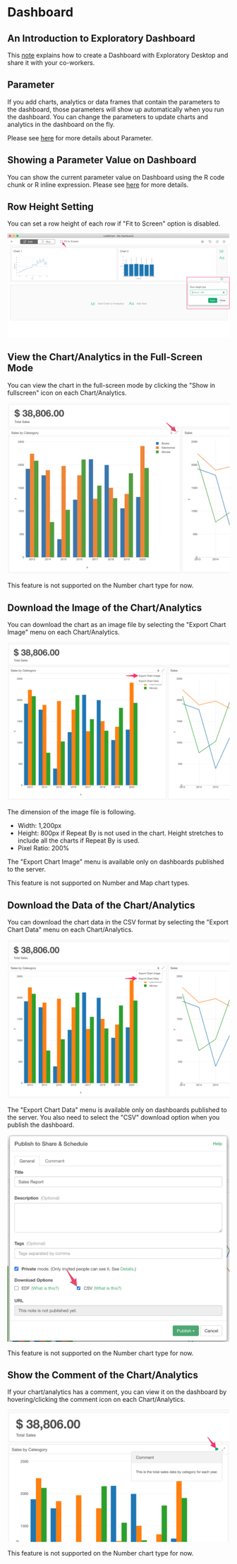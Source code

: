 # Dashboard 

## An Introduction to Exploratory Dashboard

This [note](https://exploratory.io/note/2ac8ae888097/0937480844541865) explains how to create a Dashboard with Exploratory Desktop and share it with your co-workers.


## Parameter

If you add charts, analytics or data frames that contain the parameters to the dashboard, those parameters will show up automatically when you run the dashboard. You can change the parameters to update charts and analytics in the dashboard on the fly. 

Please see [here](../parameter/parameter.md) for more details about Parameter.



## Showing a Parameter Value on Dashboard

You can show the current parameter value on Dashboard using the R code chunk or R inline expression. Please see [here](../parameter/parameter.md#showing-the-parameter-value-on-note-dashboard) for more details.



## Row Height Setting 

You can set a row height of each row if "Fit to Screen" option is disabled. 

![](images/rowheight.png)




## View the Chart/Analytics in the Full-Screen Mode

You can view the chart in the full-screen mode by clicking the "Show in fullscreen" icon on each Chart/Analytics. 

![](images/dashboard-view-fullscreen.png)

This feature is not supported on the Number chart type for now.

## Download the Image of the Chart/Analytics

You can download the chart as an image file by selecting the "Export Chart Image" menu on each Chart/Analytics. 

![](images/dashboard-download-image.png)

The dimension of the image file is following. 

* Width: 1,200px
* Height: 800px if Repeat By is not used in the chart. Height stretches to include all the charts if Repeat By is used.
* Pixel Ratio: 200%


The "Export Chart Image" menu is available only on dashboards published to the server. 

This feature is not supported on Number and Map chart types. 


## Download the Data of the Chart/Analytics

You can download the chart data in the CSV format by selecting the "Export Chart Data" menu on each Chart/Analytics. 

![](images/dashboard-download-data2.png)

The "Export Chart Data" menu is available only on dashboards published to the server. You also need to select the "CSV" download option when you publish the dashboard. 

![](images/dashboard-download-data1.png)


This feature is not supported on the Number chart type for now.


## Show the Comment of the Chart/Analytics

If your chart/analytics has a comment, you can view it on the dashboard by hovering/clicking the comment icon on each Chart/Analytics. 

![](images/dashboard-chart-comment.png)


This feature is not supported on the Number chart type for now.